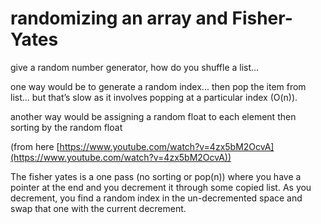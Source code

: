 # randomizing an array and Fisher-Yates

give a random number generator, how do you shuffle a list...

one way would be to generate a random index... then pop the item from list... but that’s slow as it involves popping at a particular index (O(n)). 

another way would be assigning a random float to each element then sorting by the random float

(from here [https://www.youtube.com/watch?v=4zx5bM2OcvA](https://www.youtube.com/watch?v=4zx5bM2OcvA))

The fisher yates is a one pass (no sorting or pop(n)) where you have a pointer at the end and you decrement it through some copied list. As you decrement, you find a random index in the un-decremented space and swap that one with the current decrement.